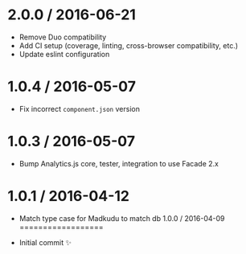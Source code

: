 2.0.0 / 2016-06-21
==================

  * Remove Duo compatibility
  * Add CI setup (coverage, linting, cross-browser compatibility, etc.)
  * Update eslint configuration

1.0.4 / 2016-05-07
==================

  * Fix incorrect `component.json` version

1.0.3 / 2016-05-07
==================

  * Bump Analytics.js core, tester, integration to use Facade 2.x

1.0.1 / 2016-04-12
==================

  * Match type case for Madkudu to match db
1.0.0 / 2016-04-09
==================

  * Initial commit :sparkles:
